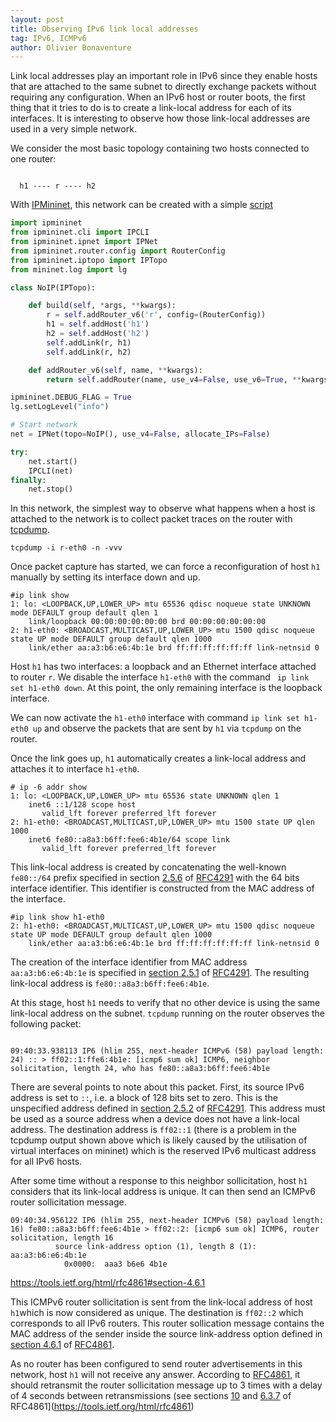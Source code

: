 ```yaml
---
layout: post
title: Observing IPv6 link local addresses
tag: IPv6, ICMPv6
author: Olivier Bonaventure
---
```


Link local addresses play an important role in IPv6 since they enable hosts 
that are attached to the same subnet to directly exchange packets without
requiring any configuration. When an IPv6 host or router boots, the
first thing that it tries to do is to create a link-local address for
each of its interfaces. It is interesting to observe how those link-local
addresses are used in a very simple network. 

We consider the most basic topology containing two hosts connected to
one router:

```console
                                                                     
  h1 ---- r ---- h2                                                                             
```

With [IPMininet](https://github.com/oliviertilmans/ipmininet), this network can be created with a simple [script](https://github.com/obonaventure/RoutingExamples/blob/master/static/noip.py)

```python
import ipmininet
from ipmininet.cli import IPCLI
from ipmininet.ipnet import IPNet
from ipmininet.router.config import RouterConfig
from ipmininet.iptopo import IPTopo
from mininet.log import lg

class NoIP(IPTopo):

    def build(self, *args, **kwargs):
        r = self.addRouter_v6('r', config=(RouterConfig))
        h1 = self.addHost('h1')
        h2 = self.addHost('h2')
        self.addLink(r, h1)
        self.addLink(r, h2)

    def addRouter_v6(self, name, **kwargs):
        return self.addRouter(name, use_v4=False, use_v6=True, **kwargs)

ipmininet.DEBUG_FLAG = True
lg.setLogLevel("info")

# Start network
net = IPNet(topo=NoIP(), use_v4=False, allocate_IPs=False)

try:
    net.start()
    IPCLI(net)
finally:
    net.stop()

```

In this network, the simplest way to observe what happens when a host is
attached to the network is to collect packet traces on the router with [tcpdump](https://www.tcpdump.org). 

```console
tcpdump -i r-eth0 -n -vvv 
```

Once packet capture has started, we can force a reconfiguration of host `h1`
manually by setting its interface down and up.

```console
#ip link show
1: lo: <LOOPBACK,UP,LOWER_UP> mtu 65536 qdisc noqueue state UNKNOWN mode DEFAULT group default qlen 1
    link/loopback 00:00:00:00:00:00 brd 00:00:00:00:00:00
2: h1-eth0: <BROADCAST,MULTICAST,UP,LOWER_UP> mtu 1500 qdisc noqueue state UP mode DEFAULT group default qlen 1000
    link/ether aa:a3:b6:e6:4b:1e brd ff:ff:ff:ff:ff:ff link-netnsid 0
```

Host `h1` has two interfaces: a loopback and an Ethernet interface attached to router `r`. We disable the interface `h1-eth0` with the command ` ip link set h1-eth0 down`. At this point, the only remaining interface is the loopback interface.

We can now activate the `h1-eth0` interface with command ` ip link set h1-eth0 up ` and observe the packets that are sent by `h1` via `tcpdump` on the router.

Once the link goes up, `h1` automatically creates a link-local address
and attaches it to interface `h1-eth0`. 

```console
# ip -6 addr show
1: lo: <LOOPBACK,UP,LOWER_UP> mtu 65536 state UNKNOWN qlen 1
    inet6 ::1/128 scope host 
       valid_lft forever preferred_lft forever
2: h1-eth0: <BROADCAST,MULTICAST,UP,LOWER_UP> mtu 1500 state UP qlen 1000
    inet6 fe80::a8a3:b6ff:fee6:4b1e/64 scope link 
       valid_lft forever preferred_lft forever
```

This link-local address is created by concatenating the well-known `fe80::/64` 
prefix specified in section [2.5.6](https://tools.ietf.org/html/rfc4291#section-2.5.6) of [RFC4291](https://tools.ietf.org/html/rfc4291) with the 
64 bits interface identifier. This identifier is constructed from the
MAC address of the interface.

```console
#ip link show h1-eth0
2: h1-eth0: <BROADCAST,MULTICAST,UP,LOWER_UP> mtu 1500 qdisc noqueue state UP mode DEFAULT group default qlen 1000
    link/ether aa:a3:b6:e6:4b:1e brd ff:ff:ff:ff:ff:ff link-netnsid 0
```

The creation of the interface identifier from MAC address `aa:a3:b6:e6:4b:1e` 
is specified
in [section 2.5.1](https://tools.ietf.org/html/rfc4291#section-2.5.1) of
[RFC4291](https://tools.ietf.org/html/rfc4291).  The resulting
link-local address is `fe80::a8a3:b6ff:fee6:4b1e`.

At this stage, host `h1` needs to verify that no other device is using the
same link-local address on the subnet. `tcpdump` running on the router observes
the following packet:

```console

09:40:33.938113 IP6 (hlim 255, next-header ICMPv6 (58) payload length: 24) :: > ff02::1:ffe6:4b1e: [icmp6 sum ok] ICMP6, neighbor solicitation, length 24, who has fe80::a8a3:b6ff:fee6:4b1e

```

There are several points to note about this packet. First, its source IPv6 
address is set to `::`, i.e. a block of 128 bits set to zero. This is the
unspecified address defined in [section 2.5.2](https://tools.ietf.org/html/rfc4291#section-2.5.2) of [RFC4291](https://tools.ietf.org/html/rfc4291). This
address must be used as a source address when a device does not have a
link-local address. The destination address is `ff02::1` (there is a problem
in the tcpdump output shown above which is likely caused by the utilisation
of virtual interfaces on mininet) which is the reserved
IPv6 multicast address for all IPv6 hosts.

After some time without a response to this neighbor sollicitation, host
`h1` considers that its link-local address is unique. It can then send an
ICMPv6 router sollicitation message.

```console
09:40:34.956122 IP6 (hlim 255, next-header ICMPv6 (58) payload length: 16) fe80::a8a3:b6ff:fee6:4b1e > ff02::2: [icmp6 sum ok] ICMP6, router solicitation, length 16
          source link-address option (1), length 8 (1): aa:a3:b6:e6:4b:1e
            0x0000:  aaa3 b6e6 4b1e

```

https://tools.ietf.org/html/rfc4861#section-4.6.1

This ICMPv6 router sollicitation is sent from the link-local address of host `h1`which is now considered as unique. The destination is `ff02::2` which corresponds to all IPv6 routers. This router sollication message contains the MAC address
of the sender inside the source link-address option defined in [section 4.6.1](https://tools.ietf.org/html/rfc4861#section-4.6.1) of [RFC4861](https://tools.ietf.org/html/rfc4861).

As no router has been configured to send router advertisements in this network,
host `h1` will not receive any answer. According to [RFC4861](https://tools.ietf.org/html/rfc4861), it should retransmit the router sollicitation message
up to 3 times with a delay of 4 seconds between retransmissions (see sections 
[10](https://tools.ietf.org/html/rfc4861#section-10) and [6.3.7](https://tools.ietf.org/html/rfc4861#section-6.3.7) of RFC4861](https://tools.ietf.org/html/rfc4861)

